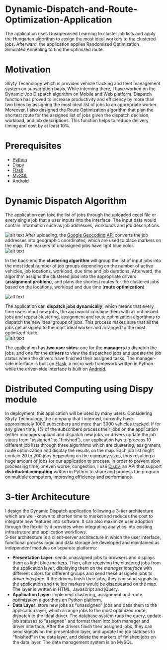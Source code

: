 # Dynamic-Dispatch-and-Route-Optimization-Application
The application uses Unsupervised Learning to cluster job lists and apply the Hungarian algorithm to assign the most ideal workers to the clustered jobs. Afterward, the application applies Randomized Optimization_ Simulated Annealing to find the optimized route. 
# Motivation
Skyfy Technology which is provides vehicle tracking and fleet management system on subscription basis. While interning there, I have worked on the Dynamic Job Dispatch algorithm on Mobile and Web platform. Dispatch function has proved to increase productivity and efficiency by more than two times by assigning the most ideal list of jobs to an appropriate worker. Moreover, I also designed the Route Optimization algorithm that plan the shortest route for the assigned list of jobs given the dispatch decision, workload, and job descriptions. This function helps to reduce delivery timing and cost by at least 10%.
# Prerequisites
- [Python](https://www.python.org/downloads/)
- [Dispy](http://dispy.sourceforge.net/dispy.html)
- [Flask](http://flask.pocoo.org/)
- [MySQL](https://www.mysql.com/downloads/)
- [Android](https://developer.android.com/index.html)

# Dynamic Dispatch Algorithm
The application can take the list of jobs through the uploaded excel file or every single job that a user inputs into the interface. The input data would contain information such as job addresses, workloads and job descriptions.  

![alt text](https://user-images.githubusercontent.com/30711638/35186355-dc53c538-fde0-11e7-9ad2-990abbddc8e7.png)
After uploading, the [Google Geocoding API](https://developers.google.com/maps/documentation/javascript/geocoding) converts the job addresses into geographic coordinates, which are used to place markers on the map. The markers of unassigned jobs have light blue color.  
![alt text](https://user-images.githubusercontent.com/30711638/35186909-05c32da6-fdea-11e7-978f-94c641a6e83c.png)  

In the back-end the **clustering algorithm** will group the list of input jobs into the most ideal number of job groups depending on the number of active vehicles, job locations, workload, due time and job durations. Afterward, the algorithm assigns the clustered jobs into the appropriate drivers (**assignment problem**), and plans the shortest routes for the clustered jobs based on the locations, workload and due time (**route optimization**).  

![alt text](https://user-images.githubusercontent.com/30711638/35186313-14e50318-fde0-11e7-906f-7cbc068f14a4.png)

The application can **dispatch jobs dynamically**, which means that every time users input new jobs, the app would combine them with all unfinished jobs and repeat clustering, assignment and route optimization algorithms to dispatch the new ideal groups of jobs. This process makes sure that all the jobs get assigned to the most ideal worker and arranged to the most optimized route.  
![alt text](https://user-images.githubusercontent.com/30711638/35186959-cfb2899a-fdea-11e7-959c-10e28a922436.png)  

The application has **two user sides**: one for the **managers** to dispatch the jobs, and one for the **drivers** to view the dispatched jobs and update the job status when the drivers have finished their assigned tasks. The manager-side interface is built on [Flask](http://flask.pocoo.org/), a micro web framework written in Python while the driver-side interface is built on [Android](https://developer.android.com/studio/index.html).  

# Distributed Computing using Dispy module
In deployment, this application will be used by many users. Considering Skyfy Technology, the company that I interned, currently have approximately 1000 subscribers and more than 3000 vehicles tracked. If for any given time, 1% of the subscribers process their jobs on the application (either managers upload and dispatch new jobs, or drivers update the job status from "assigned" to "finished"), our application has to process 10 different job lists through three algorithms which are clustering, assignment, route optimization and display the results on the map. Each job list might contain 20 to 200 jobs depending on the company sizes, thus resulting a huge amount of jobs for our application to process. In order to prevent slow processing time, or even worse, congestion, I use [Dispy](http://dispy.sourceforge.net/dispy.html), an API that support **distributed computing** written in Python to share and process the program on multiple computers, improving efficiency and performance. 

# 3-tier Architecuture
I design the Dynamic Dispatch application following a 3-tier architecture which are well-known to shorten time to market and reduces the cost to integrate new features into software. It can also maximize user adoption through the flexibility it provides when integrating analytics into existing  infrastruture and application workflows.  
3-tier architecture is a client-server architecture in which the user interface, functional process logic and data storage are developed and maintained as independent modules on separate platforms:
- **Presentation Layer**: sends unassigned jobs to browsers and displays them as light blue markers. Then, after receiving the clustered jobs from the application layer, displaying them on the *manager interface* with different colors for different groups and send these assigned jobs to *driver interface*. If the drivers finish their jobs, they can send signals to the application and the job markers would be disappeared on the map.  The layer is written in HTML, Javascript and jQuery.
- **Application Layer**: implement clustering, assignment and route optimization algorithms on Python platform.
- **Data Layer**: store new jobs as "unassigned" jobs and pass them to the application layer, which arrange jobs to the most optimized route, dispatch to the ideal driver. The database system runs the query, update job statuses to "assigned" and format them into both manager and driver interface. After the drivers finish their assigned jobs, they can send signals on the presentation layer, and update the job statuses to "finished" in the data layer, and delete the markers of finished jobs on the data layer. The data management system is on MySQL.
